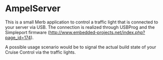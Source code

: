 # AmpelServer

This is a small Merb application to control a traffic light that is connected to your server via USB. The connection is realized through USBProg and the Simpleport firmware (http://www.embedded-projects.net/index.php?page_id=174).

A possible usage scenario would be to signal the actual build state of your Cruise Control via the traffic lights.